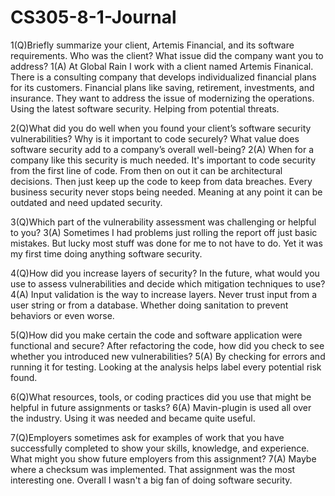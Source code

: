 # CS305-8-1-Journal
1(Q)Briefly summarize your client, Artemis Financial, and its software requirements. Who was the client? What issue did the company want you to address?
1(A) At Global Rain I work with a client named Artemis Finanical. There is a consulting company that develops individualized financial plans for its customers. Financial plans like saving, retirement, investments, and insurance. They want to address the issue of modernizing the operations. Using the latest software security. Helping from potential threats.

2(Q)What did you do well when you found your client’s software security vulnerabilities? Why is it important to code securely? What value does software security add to a company’s overall well-being?
2(A) When for a company like this security is much needed. It's important to code security from the first line of code. From then on out it can be architectural decisions. Then just keep up the code to keep from data breaches. Every business security never stops being needed. Meaning at any point it can be outdated and need updated security.

3(Q)Which part of the vulnerability assessment was challenging or helpful to you?
3(A) Sometimes I had problems just rolling the report off just basic mistakes. But lucky most stuff was done for me to not have to do. Yet it was my first time doing anything software security.

4(Q)How did you increase layers of security? In the future, what would you use to assess vulnerabilities and decide which mitigation techniques to use?
4(A) Input validation is the way to increase layers. Never trust input from a user string or from a database. Whether doing sanitation to prevent behaviors or even worse.

5(Q)How did you make certain the code and software application were functional and secure? After refactoring the code, how did you check to see whether you introduced new vulnerabilities?
5(A) By checking for errors and running it for testing. Looking at the analysis helps label every potential risk found.

6(Q)What resources, tools, or coding practices did you use that might be helpful in future assignments or tasks?
6(A) Mavin-plugin is used all over the industry. Using it was needed and became quite useful.

7(Q)Employers sometimes ask for examples of work that you have successfully completed to show your skills, knowledge, and experience. What might you show future employers from this assignment?
7(A) Maybe where a checksum was implemented. That assignment was the most interesting one. Overall I wasn't a big fan of doing software security.
